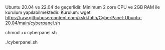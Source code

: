 Ubuntu 20.04 ve 22.04'de geçerlidir.
Minimum 2 core CPU ve 2GB RAM ile kurulum yapılabilmektedir.
Kurulum:
wget https://raw.githubusercontent.com/kskkfatih/CyberPanel-Ubuntu-20.04/main/cyberpanel.sh

chmod +x cyberpanel.sh

./cyberpanel.sh
